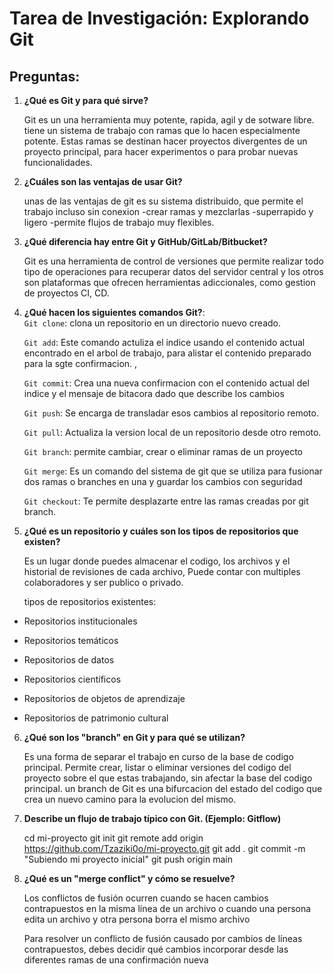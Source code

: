 # Tarea de Investigación: Explorando Git

## Preguntas:

1. **¿Qué es Git y para qué sirve?**

   Git es un una herramienta muy potente, rapida, agil y de sotware libre. tiene un sistema de trabajo con ramas que lo hacen especialmente potente. Estas ramas se destinan
   hacer proyectos divergentes de un proyecto principal, para hacer experimentos o para probar nuevas funcionalidades.
    
2. **¿Cuáles son las ventajas de usar Git?**

   unas de las ventajas de git es su sistema distribuido, que permite el trabajo incluso sin conexion
   -crear ramas y mezclarlas
   -superrapido y ligero
   -permite flujos de trabajo muy flexibles.

3. **¿Qué diferencia hay entre Git y GitHub/GitLab/Bitbucket?**

   Git es una herramienta de control de versiones que permite realizar todo tipo de operaciones para recuperar datos del servidor central y
   los otros son plataformas que ofrecen herramientas adiccionales, como gestion de proyectos CI, CD.

4. **¿Qué hacen los siguientes comandos Git?**:  
   `Git clone`: clona un repositorio en un directorio nuevo creado.
   
   `Git add`: Este comando actuliza el indice usando el contenido actual encontrado en el arbol de trabajo, para alistar el
 contenido preparado para la sgte confirmacion. ,

   `Git commit`: Crea una nueva confirmacion con el contenido actual del indice y el mensaje de bitacora dado que describe los cambios
   
   `Git push`:  Se encarga de transladar esos cambios al repositorio remoto.

   `Git pull`: Actualiza la version local de un repositorio desde otro remoto.
   
   `Git branch`: permite cambiar,  crear o eliminar ramas de un proyecto 

   `Git merge`: Es un comando del sistema de git que se utiliza para fusionar dos ramas o branches en una y guardar los cambios
   con seguridad

   `Git checkout`: Te permite desplazarte entre las ramas creadas por git branch.


5. **¿Qué es un repositorio y cuáles son los tipos de repositorios que existen?**

   Es un lugar donde puedes almacenar el codigo, los archivos y el historial de revisiones de cada archivo, Puede contar con
   multiples colaboradores y ser publico o privado.

   tipos de repositorios existentes:

   
-   Repositorios institucionales

-   Repositorios temáticos

-   Repositorios de datos

-   Repositorios científicos

-   Repositorios de objetos de aprendizaje

-   Repositorios de patrimonio cultural
      
6. **¿Qué son los "branch" en Git y para qué se utilizan?**

   Es una forma de separar el trabajo en curso de la base de codigo principal. Permite crear, listar o eliminar versiones del codigo del proyecto
   sobre el que estas trabajando, sin afectar la base del codigo principal. un branch de Git es una bifurcacion del estado del codigo que crea un nuevo camino
   para la evolucion del mismo.

7. **Describe un flujo de trabajo típico con Git.  (Ejemplo: Gitflow)**

   cd mi-proyecto
   git init
   git remote add origin https://github.com/Tzaziki0o/mi-proyecto.git
   git add .
   git commit -m "Subiendo mi proyecto inicial"
   git push origin main


8. **¿Qué es un "merge conflict" y cómo se resuelve?**

   Los conflictos de fusión ocurren cuando se hacen cambios contrapuestos en la misma línea de un archivo o cuando una persona 
   edita un archivo y otra persona borra el mismo archivo
   
   Para resolver un conflicto de fusión causado por cambios de líneas contrapuestos, 
   debes decidir qué cambios incorporar desde las diferentes ramas de una confirmación nueva
